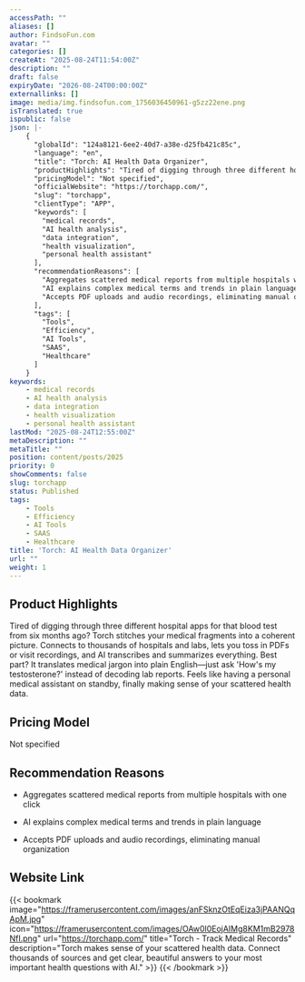 ```yaml
---
accessPath: ""
aliases: []
author: FindsoFun.com
avatar: ""
categories: []
createAt: "2025-08-24T11:54:00Z"
description: ""
draft: false
expiryDate: "2026-08-24T00:00:00Z"
externallinks: []
image: media/img.findsofun.com_1756036450961-g5zz22ene.png
isTranslated: true
ispublic: false
json: |-
    {
      "globalId": "124a8121-6ee2-40d7-a38e-d25fb421c85c",
      "language": "en",
      "title": "Torch: AI Health Data Organizer",
      "productHighlights": "Tired of digging through three different hospital apps for that blood test from six months ago? Torch stitches your medical fragments into a coherent picture. Connects to thousands of hospitals and labs, lets you toss in PDFs or visit recordings, and AI transcribes and summarizes everything. Best part? It translates medical jargon into plain English—just ask 'How's my testosterone?' instead of decoding lab reports. Feels like having a personal medical assistant on standby, finally making sense of your scattered health data.",
      "pricingModel": "Not specified",
      "officialWebsite": "https://torchapp.com/",
      "slug": "torchapp",
      "clientType": "APP",
      "keywords": [
        "medical records",
        "AI health analysis",
        "data integration",
        "health visualization",
        "personal health assistant"
      ],
      "recommendationReasons": [
        "Aggregates scattered medical reports from multiple hospitals with one click",
        "AI explains complex medical terms and trends in plain language",
        "Accepts PDF uploads and audio recordings, eliminating manual organization"
      ],
      "tags": [
        "Tools",
        "Efficiency",
        "AI Tools",
        "SAAS",
        "Healthcare"
      ]
    }
keywords:
    - medical records
    - AI health analysis
    - data integration
    - health visualization
    - personal health assistant
lastMod: "2025-08-24T12:55:00Z"
metaDescription: ""
metaTitle: ""
position: content/posts/2025
priority: 0
showComments: false
slug: torchapp
status: Published
tags:
    - Tools
    - Efficiency
    - AI Tools
    - SAAS
    - Healthcare
title: 'Torch: AI Health Data Organizer'
url: ""
weight: 1
---
```

## Product Highlights
Tired of digging through three different hospital apps for that blood test from six months ago? Torch stitches your medical fragments into a coherent picture. Connects to thousands of hospitals and labs, lets you toss in PDFs or visit recordings, and AI transcribes and summarizes everything. Best part? It translates medical jargon into plain English—just ask 'How's my testosterone?' instead of decoding lab reports. Feels like having a personal medical assistant on standby, finally making sense of your scattered health data.

## Pricing Model
<!--more-->Not specified

## Recommendation Reasons
- Aggregates scattered medical reports from multiple hospitals with one click

- AI explains complex medical terms and trends in plain language

- Accepts PDF uploads and audio recordings, eliminating manual organization

## Website Link
{{< bookmark image="https://framerusercontent.com/images/anFSknzOtEqEiza3jPAANQqApM.jpg" icon="https://framerusercontent.com/images/OAw0l0EojAIMg8KM1mB2978NfI.png" url="https://torchapp.com/" title="Torch - Track Medical Records" description="Torch makes sense of your scattered health data. Connect thousands of sources and get clear, beautiful answers to your most important health questions with AI." >}}
{{< /bookmark >}}

